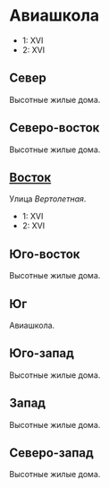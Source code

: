 # Авиашкола

* 1:    XVI
* 2:    XVI

## Север

Высотные жилые дома.

## Северо-восток

Высотные жилые дома.

## [Восток](./515030.md)

Улица *Вертолетная*.

* 1:    XVI
* 2:    XVI

## Юго-восток

Высотные жилые дома.

## Юг

Авиашкола.

## Юго-запад

Высотные жилые дома.

## Запад

Высотные жилые дома.

## Северо-запад

Высотные жилые дома.
